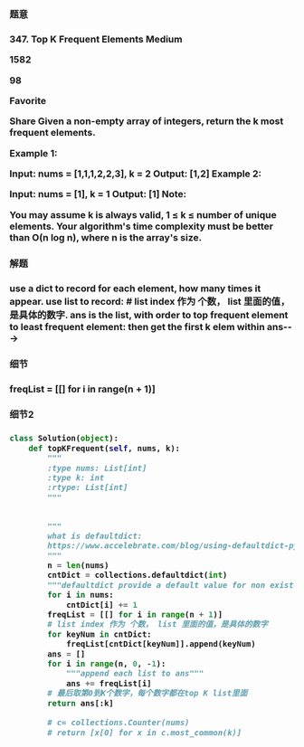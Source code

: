 <h3>题意<h3>
<p>
347. Top K Frequent Elements
Medium

1582

98

Favorite

Share
Given a non-empty array of integers, return the k most frequent elements.

Example 1:

Input: nums = [1,1,1,2,2,3], k = 2
Output: [1,2]
Example 2:

Input: nums = [1], k = 1
Output: [1]
Note:

You may assume k is always valid, 1 ≤ k ≤ number of unique elements.
Your algorithm's time complexity must be better than O(n log n), where n is the array's size.
<p>




<h3>解题<h3>
<p>
use a dict to record for each element, how many times it appear.
use list to record:
# list index 作为 个数， list 里面的值，是具体的数字.
ans is the list, with order to top frequent element to least frequent element:
then get the first k elem within ans--->

<p>




<h3>细节<h3>
<p>
 freqList = [[] for i in range(n + 1)]
<p>


<h3>细节2<h3>
<p>

<p>

```python
class Solution(object):
    def topKFrequent(self, nums, k):
        """
        :type nums: List[int]
        :type k: int
        :rtype: List[int]
        """

        
        """
        what is defaultdict:
        https://www.accelebrate.com/blog/using-defaultdict-python/
        """
        n = len(nums)
        cntDict = collections.defaultdict(int)
        """defaultdict provide a default value for non exist key, which is 0"""
        for i in nums:
            cntDict[i] += 1
        freqList = [[] for i in range(n + 1)]
        # list index 作为 个数， list 里面的值，是具体的数字
        for keyNum in cntDict:
            freqList[cntDict[keyNum]].append(keyNum)
        ans = []
        for i in range(n, 0, -1):
            """append each list to ans"""
            ans += freqList[i]
        # 最后取第0到K个数字，每个数字都在top K list里面
        return ans[:k]
        
        # c= collections.Counter(nums)
        # return [x[0] for x in c.most_common(k)]
```

